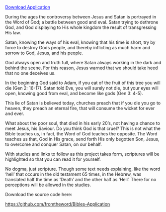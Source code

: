 <meta name="google-site-verification" content="uO0KIXcA0ryHEfgwWVi7QrXMM0WQfqpXSs_DtX34bgc" />

<a style="color:#0000FF" href="https://raw.githubusercontent.com/fromtheword/Bibles-Application/master/Bibles.msi" download="Bibles.msi">Download Application</a>

During the ages the controversy between Jesus and Satan is portrayed in the Word of God; a battle between good and eval. Satan trying to dethrone God, and God displaying to His whole kingdom the result of transgressing His law.

Satan, knowing the ways of his eval, knowing that his time is short, try by force to destroy Gods people, and thereby inflicting as much harm and sorrow to God, Jesus, and his people.

God always open and truth full, where Satan always working in the dark and behind the scene. For this reason, Jesus warned that we should take heed that no one deceives us.

In the beginning God said to Adam, if you eat of the fruit of this tree you will die (Gen 2: 16-17). Satan told Eve, you will surely not die, but your eyes will open, knowing good from eval, and become like gods (Gen 3: 4-5).

This lie of Satan is believed today, churches preach that if you die you go to heaven, they preach an eternal fire, that will consume the wicket for ever and ever.

What about the poor soul, that died in his early 20’s, not having a chance to meet Jesus, his Saviour. Do you think God is that cruel? This is not what the Bible teaches us, in fact, the Word of God teaches the opposite. The Word teaches us that, God in His grace, send forth His only begotten Son, Jesus, to overcome and conquer Satan, on our behalf.

With studies and links to follow as this project takes form, scriptures will be highlighted so that you can read it for yourself.

No dogma, just scripture. Though some text needs explaining, like the word ‘hell’ that occurs in the old testament 65 times, in the Hebrew, was translated half the time as ‘Death’ and the other half as ‘Hell’. There for no perceptions will be allowed in the studies.

Download the source code here:

https://github.com/fromtheword/Bibles-Application

